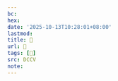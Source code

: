 ```yaml
---
bc:
hex:
date: '2025-10-13T10:28:01+08:00'
lastmod:
title: 􄰲
url: 􄰲
tags: [𦦝]
src: DCCV
note:
---
```

